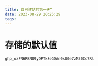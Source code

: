 ```yaml
---
title: 自己建站的第一天“
date: 2023-08-29 20:25:29
tags:
---
```


# 存储的默认值

```shell
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
```
